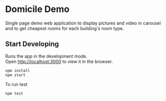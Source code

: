 # Domicile Demo

Single page demo web application to display pictures and video in carousel and to get cheapest rooms for each building's room type.

## Start Developing 

Runs the app in the development mode.<br>
Open [http://localhost:3000](http://localhost:3000) to view it in the browser.

```
npm install
npm start
```

To run test 

```
npm test
```